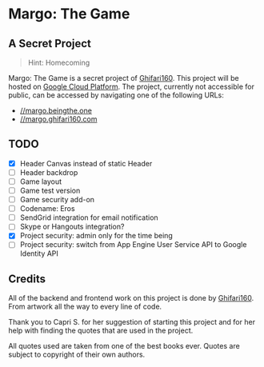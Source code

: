 # Margo: The Game #

## A Secret Project ##
> Hint: Homecoming

Margo: The Game is a secret project of [Ghifari160][github user ghifari160]. This project will be hosted on [Google Cloud Platform][Google Cloud Platform]. The project, currently not accessible for public, can be accessed by navigating one of the following URLs:

* [//margo.beingthe.one][margo via being the one]
* [//margo.ghifari160.com][margo via ghifari160]

## TODO ##
- [x] Header Canvas instead of static Header
- [ ] Header backdrop
- [ ] Game layout
- [ ] Game test version
- [ ] Game security add-on
- [ ] Codename: Eros
- [ ] SendGrid integration for email notification
- [ ] Skype or Hangouts integration?
- [x] Project security: admin only for the time being
- [ ] Project security: switch from App Engine User Service API to Google Identity API

## Credits ##
All of the backend and frontend work on this project is done by [Ghifari160][github user ghifari160]. From artwork all the way to every line of code.

Thank you to Capri S. for her suggestion of starting this project and for her help with finding the quotes that are used in the project.

All quotes used are taken from one of the best books ever. Quotes are subject to copyright of their own authors.

[github user ghifari160]: https://www.github.com/Ghifari160 "View Ghifari160 on GitHub"
[Google Cloud Platform]: https://cloud.google.com
[margo via being the one]: https://margo.beingthe.one "Margo via Being the One (Prefered)"
[margo via ghifari160]: https://margo.ghifari160.com "Margo via Ghifari160"
